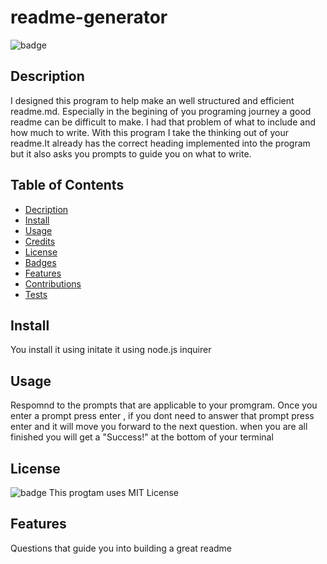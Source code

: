 # readme-generator

![badge](https://img.shields.io/badge/license-MIT-brightgreen)

## Description
I designed this program to help make an well structured and efficient readme.md. Especially in the begining of you programing journey a good readme can be difficult to make. I had that problem of what to include and how much to write. With this program I take the thinking out of your readme.It already has the correct heading implemented into the program but it also asks you prompts to guide you on what to write. 

## Table of Contents
* [Decription](#Description) 
* [Install](#Install)
* [Usage](#Usage) 
* [Credits](#Credits)
* [License](#License)
* [Badges](#Badges)
* [Features](#Features)
* [Contributions](#Constribution)
* [Tests](#Tests)

## Install
You install it using initate it using node.js inquirer
## Usage
Respomnd to the prompts that are applicable to your promgram. Once you enter a prompt press enter , if you dont need to answer that prompt press enter and it will move you forward to the next question. when you are all finished you will get a "Success!" at the bottom of your terminal
## License
![badge](https://img.shields.io/badge/license-MIT-brightgreen)
This progtam uses MIT License
## Features
Questions that guide you into building a great readme